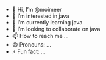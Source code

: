 - 👋 Hi, I’m @moimeer
- 👀 I’m interested in java
- 🌱 I’m currently learning java
- 💞️ I’m looking to collaborate on java
- 📫 How to reach me ...
- 😄 Pronouns: ...
- ⚡ Fun fact: ...

<!---
moimeer/moimeer is a ✨ special ✨ repository because its `README.md` (this file) appears on your GitHub profile.
You can click the Preview link to take a look at your changes.
--->
